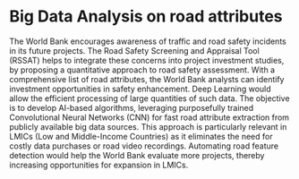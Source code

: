 # Big Data Analysis on road attributes

The World Bank encourages awareness of traffic and road safety incidents in its future projects. The Road Safety Screening and Appraisal Tool (RSSAT) helps to integrate these concerns into project investment studies, by proposing a quantitative approach to road safety assessment. With a comprehensive list of road attributes, the World Bank analysts can identify investment opportunities in safety enhancement. Deep Learning would allow the efficient processing of large quantities of such data. The objective is to develop AI-based algorithms, leveraging purposefully trained Convolutional Neural Networks (CNN) for fast road attribute extraction from publicly available big data sources. This approach is particularly relevant in LMICs (Low and Middle-Income Countries) as it eliminates the need for costly data purchases or road video recordings. Automating road feature detection would help the World Bank evaluate more projects, thereby increasing opportunities for expansion in LMICs.

